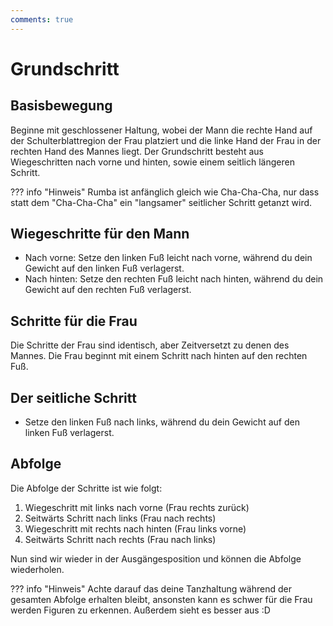 ```yaml
---
comments: true
---
```

# Grundschritt

## Basisbewegung

Beginne mit geschlossener Haltung, wobei der Mann die rechte Hand auf der Schulterblattregion der Frau platziert und die linke Hand der Frau in der rechten Hand des Mannes liegt.
Der Grundschritt besteht aus Wiegeschritten nach vorne und hinten, sowie einem seitlich längeren Schritt.

??? info "Hinweis"
    Rumba ist anfänglich gleich wie Cha-Cha-Cha, nur dass statt dem "Cha-Cha-Cha" ein "langsamer" seitlicher Schritt getanzt wird.

## Wiegeschritte für den Mann

- Nach vorne: Setze den linken Fuß leicht nach vorne, während du dein Gewicht auf den linken Fuß verlagerst.
- Nach hinten: Setze den rechten Fuß leicht nach hinten, während du dein Gewicht auf den rechten Fuß verlagerst.

## Schritte für die Frau

Die Schritte der Frau sind identisch, aber Zeitversetzt zu denen des Mannes. Die Frau beginnt mit einem Schritt nach hinten auf den rechten Fuß.

## Der seitliche Schritt

- Setze den linken Fuß nach links, während du dein Gewicht auf den linken Fuß verlagerst.

## Abfolge

Die Abfolge der Schritte ist wie folgt:

1. Wiegeschritt mit links nach vorne  (Frau rechts zurück)
2. Seitwärts Schritt nach links (Frau nach rechts)
3. Wiegeschritt mit rechts nach hinten (Frau links vorne)
4. Seitwärts Schritt nach rechts (Frau nach links)

Nun sind wir wieder in der Ausgängesposition und können die Abfolge wiederholen.

??? info "Hinweis"
    Achte darauf das deine Tanzhaltung während der gesamten Abfolge erhalten bleibt, ansonsten kann es schwer für die Frau werden Figuren zu erkennen. Außerdem sieht es besser aus :D

